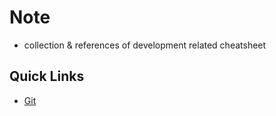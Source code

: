 # Note

- collection & references of development related cheatsheet

## Quick Links

- [Git](https://github.com/yuchiu/note/tree/master/git)
